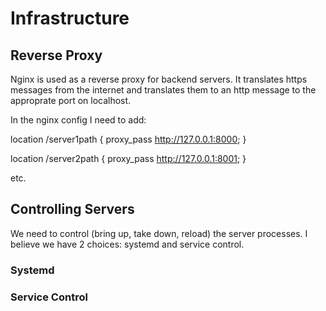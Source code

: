 # Infrastructure

## Reverse Proxy

Nginx is used as a reverse proxy for backend servers.  It translates https messages from the internet and translates them to an http message to the approprate port on localhost.

In the nginx config I need to add:

location /server1path 
{
    proxy_pass http://127.0.0.1:8000;
}

location /server2path 
{
    proxy_pass http://127.0.0.1:8001;
}

etc.

## Controlling Servers

We need to control (bring up, take down, reload) the server processes.  I believe we have 2 choices: systemd and service control.

### Systemd

### Service Control


